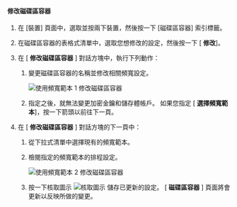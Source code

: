 <!--author=SharS last changed: 1/7/2016-->

#### <a name="to-modify-a-volume-container"></a>修改磁碟區容器
1. 在 [裝置] 頁面中，選取並按兩下裝置，然後按一下 [磁碟區容器] 索引標籤。
2. 在磁碟區容器的表格式清單中，選取您想修改的設定，然後按一下 [ **修改**]。
3. 在 [ **修改磁碟區容器** ] 對話方塊中，執行下列動作：
   
   1. 變更磁碟區容器的名稱並修改相關頻寬設定。 
      
       ![使用頻寬範本 1 修改磁碟區容器](./media/storsimple-modify-volume-container/HCS_ModifyVCBT1-include.png)
   2. 指定之後，就無法變更加密金鑰和儲存體帳戶。 如果您指定 [ **選擇頻寬範本**]，按一下箭頭以前往下一頁。
4. 在 [ **修改磁碟區容器** ] 對話方塊的下一頁中：
   
   1. 從下拉式清單中選擇現有的頻寬範本。
   2. 檢閱指定的頻寬範本的排程設定。
      
       ![使用頻寬範本 2 修改磁碟區容器](./media/storsimple-modify-volume-container/HCS_ModifyVCBT2-include.png)
   3. 按一下核取圖示 ![核取圖示](./media/storsimple-modify-volume-container/HCS_CheckIcon-include.png) 儲存已更新的設定。 [ **磁碟區容器** ] 頁面將會更新以反映所做的變更。

